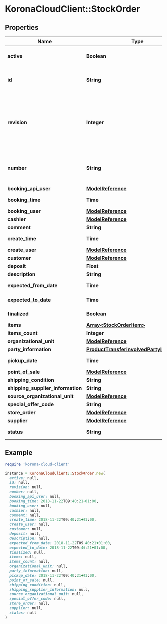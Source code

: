 # KoronaCloudClient::StockOrder

## Properties

| Name | Type | Description | Notes |
| ---- | ---- | ----------- | ----- |
| **active** | **Boolean** | indicates whether the object is active for use or not | [optional][readonly] |
| **id** | **String** | global object uuid (xxxxxxxx-xxxx-xxxx-xxxx-xxxxxxxxxxxx) | [optional] |
| **revision** | **Integer** | the revision number of the object. revision numbers are unique per object-type. there is is no object of the same type with identical revision numbers. | [optional][readonly] |
| **number** | **String** | number of the object, like it is set in backoffice; will be removed when active&#x3D;false | [optional] |
| **booking_api_user** | [**ModelReference**](ModelReference.md) |  | [optional] |
| **booking_time** | **Time** | Format: yyyy-MM-dd&#39;T&#39;HH:mm:ssXXX | [optional] |
| **booking_user** | [**ModelReference**](ModelReference.md) |  | [optional] |
| **cashier** | [**ModelReference**](ModelReference.md) |  | [optional] |
| **comment** | **String** |  | [optional] |
| **create_time** | **Time** | Format: yyyy-MM-dd&#39;T&#39;HH:mm:ssXXX | [optional] |
| **create_user** | [**ModelReference**](ModelReference.md) |  | [optional] |
| **customer** | [**ModelReference**](ModelReference.md) |  | [optional] |
| **deposit** | **Float** |  | [optional] |
| **description** | **String** |  | [optional] |
| **expected_from_date** | **Time** | Format: yyyy-MM-dd&#39;T&#39;HH:mm:ssXXX | [optional] |
| **expected_to_date** | **Time** | Format: yyyy-MM-dd&#39;T&#39;HH:mm:ssXXX | [optional] |
| **finalized** | **Boolean** |  | [optional][readonly] |
| **items** | [**Array&lt;StockOrderItem&gt;**](StockOrderItem.md) |  | [optional] |
| **items_count** | **Integer** |  | [optional] |
| **organizational_unit** | [**ModelReference**](ModelReference.md) |  | [optional] |
| **party_information** | [**ProductTransferInvolvedPartyInformation**](ProductTransferInvolvedPartyInformation.md) |  | [optional] |
| **pickup_date** | **Time** | Format: yyyy-MM-dd&#39;T&#39;HH:mm:ssXXX | [optional] |
| **point_of_sale** | [**ModelReference**](ModelReference.md) |  | [optional] |
| **shipping_condition** | **String** |  | [optional] |
| **shipping_supplier_information** | **String** |  | [optional] |
| **source_organizational_unit** | [**ModelReference**](ModelReference.md) |  | [optional] |
| **special_offer_code** | **String** |  | [optional] |
| **store_order** | [**ModelReference**](ModelReference.md) |  | [optional] |
| **supplier** | [**ModelReference**](ModelReference.md) |  | [optional] |
| **status** | **String** |  | [optional][readonly] |

## Example

```ruby
require 'korona-cloud-client'

instance = KoronaCloudClient::StockOrder.new(
  active: null,
  id: null,
  revision: null,
  number: null,
  booking_api_user: null,
  booking_time: 2018-11-22T09:40:21+01:00,
  booking_user: null,
  cashier: null,
  comment: null,
  create_time: 2018-11-22T09:40:21+01:00,
  create_user: null,
  customer: null,
  deposit: null,
  description: null,
  expected_from_date: 2018-11-22T09:40:21+01:00,
  expected_to_date: 2018-11-22T09:40:21+01:00,
  finalized: null,
  items: null,
  items_count: null,
  organizational_unit: null,
  party_information: null,
  pickup_date: 2018-11-22T09:40:21+01:00,
  point_of_sale: null,
  shipping_condition: null,
  shipping_supplier_information: null,
  source_organizational_unit: null,
  special_offer_code: null,
  store_order: null,
  supplier: null,
  status: null
)
```

